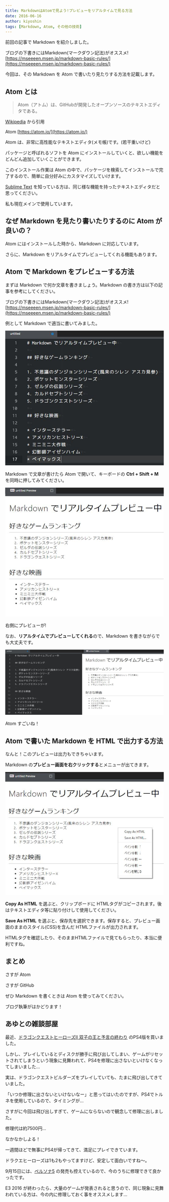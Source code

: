 ```yaml
---
title: MarkdownはAtomで見よう!プレビューをリアルタイムで見る方法
date: 2016-06-16
author: kiyoshin
tags: [Markdown, Atom, その他の技術]
---
```


前回の記事で Markdown を紹介しました。

ブログの下書きにはMarkdown(マークダウン記法)がオススメ!
[https://mseeeen.msen.jp/markdown-basic-rules/](https://mseeeen.msen.jp/markdown-basic-rules/)

今回は、その Markdown を Atom で書いたり見たりする方法を記載します。

## Atom とは

> Atom（アトム）は、GitHubが開発したオープンソースのテキストエディタである。

[Wikipedia](https://goo.gl/MkyiWB) から引用

Atom
[https://atom.io/](https://atom.io/)

Atom は、非常に高性能なテキストエディタ(メモ帳)です。(若干重いけど)

パッケージと呼ばれるソフトを Atom にインストールしていくと、欲しい機能をどんどん追加していくことができます。

このインストール作業は Atom の中で、パッケージを検索してインストールで完了するので、簡単に自分好みにカスタマイズしていけます。

[Sublime Text](https://www.sublimetext.com/) を知っている方は、同じ様な機能を持ったテキストエディタだと思ってください。

私も現在メインで使用しています。

## なぜ Markdown を見たり書いたりするのに Atom が良いの？

Atom にはインストールした時から、Markdown に対応しています。

さらに、Markdown をリアルタイムでプレビューしてくれる機能もあります。

## Atom で Markdown をプレビューする方法

まずは Markdown で何か文章を書きましょう。Markdown の書き方は以下の記事を参考にしてください。

ブログの下書きにはMarkdown(マークダウン記法)がオススメ!
[https://mseeeen.msen.jp/markdown-basic-rules/](https://mseeeen.msen.jp/markdown-basic-rules/)

例として Markdown で適当に書いてみました。

![](images/atom-markdown-realtime-preview-1.jpg)

Markdown で文章が書けたら Atom で開いて、キーボードの **Ctrl + Shift + M** を同時に押してみてください。

![](images/atom-markdown-realtime-preview-2.jpg)

右側にプレビューが!

なお、**リアルタイムでプレビューしてくれる**ので、Markdown を書きながらでも大丈夫です。

![](images/atom-markdown-realtime-preview-3.jpg)

Atom すごいね！

## Atom で書いた Markdown を HTML で出力する方法

なんと！このプレビューは出力もできちゃいます。

Markdown の**プレビュー画面を右クリックする**とメニューが出てきます。

![](images/atom-markdown-realtime-preview-4.jpg)

**Copy As HTML** を選ぶと、クリップボードに HTMLタグがコピーされます。後はテキストエディタ等に貼り付けして使用してください。

**Save As HTML** を選ぶと、保存先を選択できます。保存すると、プレビュー画面のままのスタイル(CSS)を含んだ HTMLファイルが出力されます。

HTMLタグを確認したり、そのままHTMLファイルで見てもらったり、本当に便利ですね。

## まとめ

さすが Atom

さすが GitHub

ぜひ Markdown を書くときは Atom を使ってみてください。

ブログ執筆がはかどります！

## あゆとの雑談部屋

最近、[ドラゴンクエストヒーローズII 双子の王と予言の終わり](http://www.dragonquest.jp/heroes2/) のPS4版を買いました。

しかし、プレイしているとディスクが勝手に飛び出してしまい、ゲームがリセットされてしまうという現象に見舞われて、PS4を修理に出さないといけなくなってしまいました…

実は、ドラゴンクエストビルダーズをプレイしていても、たまに飛び出してきていました。

「いつか修理に出さないといけないなー」と思ってはいたのですが、PS4でトルネを使用しているので、タイミングが…

さすがに今回は飛び出しすぎて、ゲームにならないので観念して修理に出しました。

修理代は約7500円…

なかなかしよる！

一週間ほどで無事にPS4が帰ってきて、満足にプレイできています。

ドラクエヒーローズは1も2もやってますけど、安定して面白いですね～。

9月15日には、[ペルソナ5](http://persona5.jp/) の発売も控えているので、今のうちに修理できて良かったです。

E3 2016 が終わったら、大量のゲームが発表されると思うので、同じ現象に見舞われている方は、今の内に修理しておく事をオススメします…
